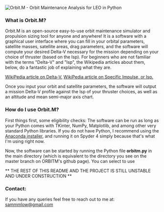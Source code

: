 ![Orbit.M - Orbit Maintenance Analysis for LEO in Python](https://raw.githubusercontent.com/sammmlow/ORBITM/master/gui/orbm_logo_large.png)

### What is Orbit.M?

Orbit.M is an open-source easy-to-use orbit maintenance simulator and propulsion sizing tool for anyone and anywhere! It is a software with a graphical user interface where you can fill in your orbital parameters, satellite masses, satellite areas, drag parameters, and the software will compute your desired Delta-V necessary for the mission depending on your choice of thruster (based on the Isp). For beginners who are not familiar with the terms "Delta-V" and "Isp", the Wikipedia articles about them, below, do a fantastic job of explaining what they are.

[WikiPedia article on Delta-V.](https://en.wikipedia.org/wiki/Delta-v)
[WikiPedia article on Specific Impulse, or Isp.](https://en.wikipedia.org/wiki/Specific_impulse)

Once you input your orbit and satellite parameters, the software will output a mission Delta-V profile against the Isp of your thruster choices, as well as an altitude and mean semi-major axis chart.

### How do I use Orbit.M?

First things first, some eligibility checks: The software can be run as long as your Python comes with TKinter, NumPy, Matplotlib, and among other very standard Python libraries. If you do not have Python, I recommend using the [Anaconda installer](https://www.anaconda.com/), and running it on Spyder 4 simply because that's what I'm using right now.

Now, the software can be started by running the Python file **orbitm.py** in the main directory (which is equivalent to the directory you see on the master branch on ORBITM's github page). You can select to use 


** THE REST OF THIS README AND THE PROJECT IS STILL UNSTABLE AND UNDER CONSTRUCTION **

### Contact:

If you have any queries feel free to reach out to me at:
sammmlow@gmail.com

